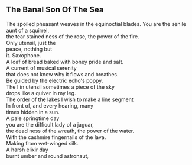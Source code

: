 The Banal Son Of The Sea
------------------------
The spoiled pheasant weaves in the equinoctial blades. You are the senile aunt of a squirrel,  
the tear stained ness of the rose, the power of the fire.  
Only utensil, just the  
peace, nothing but  
it. Saxophone.  
A loaf of bread baked with boney pride and salt.  
A current of musical serenity  
that does not know why it flows and breathes.  
Be guided by the electric echo's poppy.  
The I in utensil sometimes a piece of the sky  
drops like a quiver in my leg.  
The order of the lakes I wish to make a line segment  
In front of, and every hearing, many  
times hidden in a sun.  
A pale springtime day  
you are the difficult lady of a jaguar,  
the dead ness of the wreath, the power of the water.  
With the cashmire fingernails of the lava.  
Making from wet-winged silk.  
A harsh elixir day  
burnt umber and round astronaut,  
